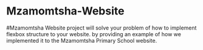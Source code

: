 # Mzamomtsha-Website
#Mzamomtsha Website project will solve your problem of how to implement flexbox structure to your website.
by providing an example of how we implemented it to the Mzamomtsha Primary School website.
